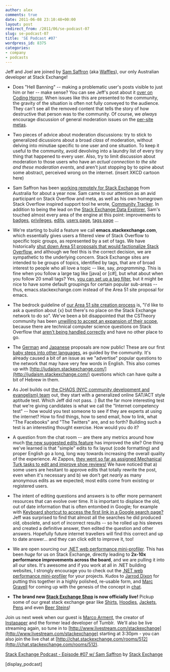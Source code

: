 ```yaml
---
author: alex
comments: true
date: 2011-06-08 23:10:48+00:00
layout: post
redirect_from: /2011/06/se-podcast-07
slug: se-podcast-07
title: 'SE Podcast #07'
wordpress_id: 8375
categories:
- company
- podcasts
---
```


Jeff and Joel are joined by [Sam Saffron](http://stackoverflow.com/users/17174/sam-saffron) (aka [Waffles](http://meta.stackoverflow.com/users/17174/waffles)), our only Australian developer at Stack Exchange!



	
  * Does "Hell Banning" -- making a problematic user's posts visible to just him or her -- make sense? You can see Jeff's post about it [over on Coding Horror](http://www.codinghorror.com/blog/2011/06/suspension-ban-or-hellban.html). When issues like this are presented to the community, the gravity of the situation is often not fully conveyed to the audience. They can't see all the removed content that tells the story of how destructive that person was to the community. Of course, we _always_ encourage discussion of general moderation issues on the [per-site metas](http://blog.stackoverflow.com/2010/07/new-per-site-metas/).

	
  * Two pieces of advice about moderation discussions: try to stick to generalized dicussions about a broad _class_ of moderation, without delving into minutiae specific to one user and one situation. To keep it useful to the community, avoid devolving into a  laundry list of every tiny thing that happened to every user. Also, try to limit discussion about moderation to those users who have an _actual connection to the site and these moderation events_, and aren't just stopping by to opine about some abstract, perceived wrong on the internet. (insert XKCD cartoon here)

	
  * Sam Saffron has been [working remotely for Stack Exchange](http://blog.stackoverflow.com/2010/06/welcome-stack-overflow-valued-associate-00008/) from Australia for about a year now. Sam came to our attention as an avid participant on Stack Overflow and meta, as well as his own homegrown Stack Overflow inspired support tool he wrote, [Community Tracker](http://community-tracker.com/). In addition to being the lead on the [Stack Exchange Data Explorer](http://blog.stackoverflow.com/2010/12/re-launching-stack-exchange-data-explorer/), Sam's touched almost every area of the engine at this point: improvements to [badges](http://blog.stackoverflow.com/2010/07/improvements-to-badge-system/), [privileges](http://blog.stackoverflow.com/2010/10/membership-has-its-privileges/), [edits](http://blog.stackoverflow.com/2011/02/suggested-edits-and-edit-review/), [users page](http://blog.stackoverflow.com/2011/03/redesigned-users-page/), [tags page](http://blog.stackoverflow.com/2011/03/redesigned-tags-page/) …

	
  * We're starting to build a feature we call **emacs.stackexchange.com**, which essentially gives users a filtered view of Stack Overflow to specific topic groups, as represented by a set of tags. We have historically [shut down Area 51 proposals that would factionalize Stack Overflow](http://blog.stackoverflow.com/2010/09/factionalism-site-or-tag/), and although we feel this is the correct decision, we are sympathetic to the underlying concern. Stack Exchange sites are intended to be groups of topics, identified by tags, that are of broad interest to people who all love a topic -- like, say, _programming_. This is fine when you follow a large tag like [java] or [c#], but what about when you follow 20 small tags? Yes, [you can set up a tag filter](http://blog.stackoverflow.com/2011/04/improved-tag-sets/), but it might be nice to have some default groupings for certain popular sub-areas -- thus, emacs.stackexchange.com instead of the Area 51 site proposal for emacs.

	
  * The bedrock guideline of [our Area 51 site creation process](http://area51.stackexchange.com/faq) is, "I'd like to ask a question about {x} but there's no place on the Stack Exchange network to do so". We've been a bit disappointed that the CSTheory community has been [unwilling to accept an expansion of their scope](http://meta.cstheory.stackexchange.com/questions/947/is-theoretical-computer-science-too-narrow), because there are technical computer science questions on Stack Overflow that [aren't being handled correctly](http://meta.stackoverflow.com/questions/92563/ogod-why-are-we-helping-spread-misinformation) and have no other place to go.

	
  * The [German](http://german.stackexchange.com/) and [Japanese](http://japanese.stackexchange.com/) proposals are now public! These are our first [baby steps into other languages](http://blog.stackoverflow.com/2011/04/stack-overflow-around-the-world/), as guided by the community. It's already caused a bit of an issue as we "advertise" popular questions to the network that may have very few words in English. This also comes up with [http://judaism.stackexchange.com/](http://judaism.stackexchange.com/) questions which can have quite a bit of Hebrew in them.

	
  * As Joel builds out [the CHAOS (NYC community development and evangelism) team](http://stackexchange.theresumator.com/apply/5bbnOo/Community-Evangelism-Team.html) out, they start with a generalized online SAT/ACT style aptitude test.
Which Jeff did not pass. :) But the far more interesting test that we're giving candidates is what we call the "Internet competency test" -- how would you test someone to see if they are experts at using the internet? How to find things, how to send email, how to link, what "The Facebooks" and "The Twitters" are, and so forth? Building such a test is an interesting thought exercise. How would you do it?

	
  * A question from the chat room -- are there any metrics around how much [the new suggested edits feature](http://blog.stackoverflow.com/2011/02/suggested-edits-and-edit-review/) has improved the site? One thing we've learned is that "simple" edits to fix layout (code formatting) and proper English go a long, long way towards increasing the overall quality of the experience. At Zappos, [they went so far as assigned Mechanical Turk tasks to edit and improve shoe reviews!](http://behind-the-enemy-lines.blogspot.com/2011/04/want-to-improve-sales-fix-grammar-and.html) We have noticed that a) some users are hesitant to approve edits that totally rewrite the post, even when it's necessary and b) we don't get _nearly_ as many anonymous edits as we expected; most edits come from existing or registered users.

	
  * The intent of editing questions and answers is to offer more permanent resources that can evolve over time. It is important to displace the old, out of date information that is often entombed in Google; for example with [Keyboard shortcut to access the first link in a Google search page?](http://webapps.stackexchange.com/questions/15945/keyboard-shortcut-to-access-the-first-link-in-a-google-search-page) Jeff was surprised to find that almost all the searches he did produced old, obsolete, and sort of incorrect results -- so he rolled up his sleeves and created a definitive answer, then edited the question and other answers. Hopefully future internet travellers will find this correct and up to date answer… and they can click edit to improve it, too!

	
  * We are open sourcing our [.NET web performance mini-profiler](http://code.google.com/p/mvc-mini-profiler/). This has been _huge_ for us on Stack Exchange, directly leading to **2x-10x performance improvements across the board**, and we are pulling it into all our sites. It's awesome and if you work at all in .NET building websites, I strongly encourage you to check out the [.NET web performance mini-profiler](http://code.google.com/p/mvc-mini-profiler/) for your projects. Kudos to [Jarrod Dixon](http://blog.stackoverflow.com/2009/01/welcome-stack-overflow-valued-associate-00002/) for putting this together in a highly polished, re-usable form, and [Marc Gravell](http://blog.stackoverflow.com/2010/06/welcome-stack-overflow-valued-associates-00006-and-00007/) for coming up with the genesis of the concept in [chat](http://blog.stackoverflow.com/2010/10/stack-overflow-chat-now-live/).

	
  * **The brand new [Stack Exchange Shop](http://shop.stackexchange.com/) is now officially live!** Pickup some of our great stack exchange gear like [Shirts](http://shop.stackexchange.com/collections/t-shirts), [Hoodies](http://shop.stackexchange.com/collections/frontpage/products/stack-overflow-hoodie), [Jackets](http://shop.stackexchange.com/products/stack-overflow-jacket-1), [Pens](http://shop.stackexchange.com/products/stack-exchange-pens) and even [Beer Steins](http://shop.stackexchange.com/collections/frontpage/products/beer-stein)!


Join us next week when our guest is [Marco Arment](http://www.marco.org/), the creator of [Instapaper](http://www.instapaper.com/) and the former lead developer of Tumblr.  We'll also be live streaming again, so tune in to [http://www.livestream.com/stackexchange](http://www.livestream.com/stackexchange) starting at 3:30pm - you can also join the live chat at [http://chat.stackexchange.com/rooms/512](http://chat.stackexchange.com/rooms/512).

[Stack Exchange Podcast - Episode #07 w/ Sam Saffron](http://soundcloud.com/stack-exchange/stack-exchange-podcast-9) by [Stack Exchange](http://soundcloud.com/stack-exchange)

[display_podcast]
